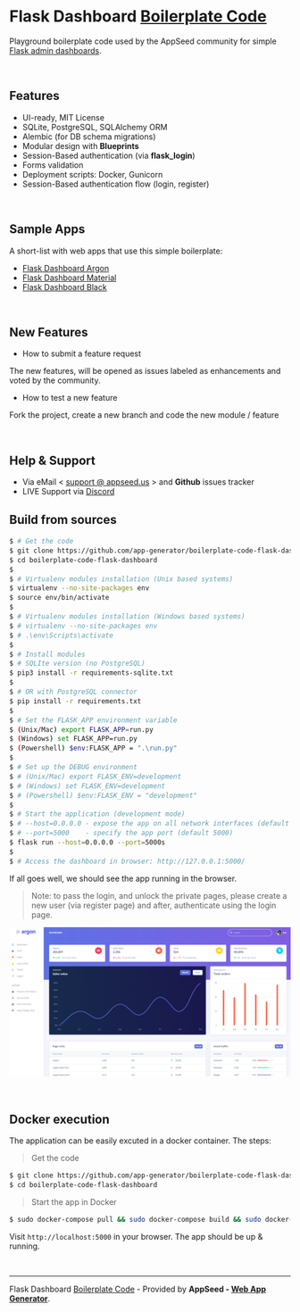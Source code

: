# Flask Dashboard [Boilerplate Code](https://appseed.us/boilerplate-code)

Playground boilerplate code used by the AppSeed community for simple [Flask admin dashboards](http://appseed.us/admin-dashboards/flask).

<br />

## Features

- UI-ready, MIT License
- SQLite, PostgreSQL, SQLAlchemy ORM
- Alembic (for DB schema migrations)
- Modular design with **Blueprints**
- Session-Based authentication (via **flask_login**)
- Forms validation
- Deployment scripts: Docker, Gunicorn
- Session-Based authentication flow (login, register)

<br/>

## Sample Apps

A short-list with web apps that use this simple boilerplate:

- [Flask Dashboard Argon](https://github.com/app-generator/flask-boilerplate-dashboard-argon)
- [Flask Dashboard Material](https://github.com/app-generator/flask-material-dashboard)
- [Flask Dashboard Black](https://github.com/app-generator/flask-black-dashboard)

<br />

## New Features

- How to submit a feature request

The new features, will be opened as issues labeled as enhancements and voted by the community.

- How to test a new feature

Fork the project, create a new branch and code the new module / feature  

<br />

## Help & Support

- Via eMail < [support @ appseed.us](https://appseed.us/support) > and **Github** issues tracker
- LIVE Support via [Discord](https://discord.gg/fZC6hup)

## Build from sources

```bash
$ # Get the code
$ git clone https://github.com/app-generator/boilerplate-code-flask-dashboard.git
$ cd boilerplate-code-flask-dashboard
$
$ # Virtualenv modules installation (Unix based systems)
$ virtualenv --no-site-packages env
$ source env/bin/activate
$
$ # Virtualenv modules installation (Windows based systems)
$ # virtualenv --no-site-packages env
$ # .\env\Scripts\activate
$ 
$ # Install modules
$ # SQLIte version (no PostgreSQL)
$ pip3 install -r requirements-sqlite.txt
$ 
$ # OR with PostgreSQL connector
$ pip install -r requirements.txt
$
$ # Set the FLASK_APP environment variable
$ (Unix/Mac) export FLASK_APP=run.py
$ (Windows) set FLASK_APP=run.py
$ (Powershell) $env:FLASK_APP = ".\run.py"
$
$ # Set up the DEBUG environment
$ # (Unix/Mac) export FLASK_ENV=development
$ # (Windows) set FLASK_ENV=development
$ # (Powershell) $env:FLASK_ENV = "development"
$
$ # Start the application (development mode)
$ # --host=0.0.0.0 - expose the app on all network interfaces (default 127.0.0.1)
$ # --port=5000    - specify the app port (default 5000)  
$ flask run --host=0.0.0.0 --port=5000s
$
$ # Access the dashboard in browser: http://127.0.0.1:5000/
```

If all goes well, we should see the app running in the browser.
> Note: to pass the login, and unlock the private pages, please create a new user (via register page) and after, authenticate using the login page.

![Flask Dashboard Argon - Open-Source Admin Panel.](https://raw.githubusercontent.com/app-generator/static/master/products/flask-boilerplate-dashboard-argon-screen.png)

<br />

## Docker execution

The application can be easily excuted in a docker container. The steps:

> Get the code

```bash
$ git clone https://github.com/app-generator/boilerplate-code-flask-dashboard.git
$ cd boilerplate-code-flask-dashboard
```

> Start the app in Docker

```bash
$ sudo docker-compose pull && sudo docker-compose build && sudo docker-compose up -d
```

Visit `http://localhost:5000` in your browser. The app should be up & running.

<br />

---
Flask Dashboard [Boilerplate Code](https://appseed.us/boilerplate-code) - Provided by **AppSeed - [Web App Generator](https://appseed.us/app-generator)**.
